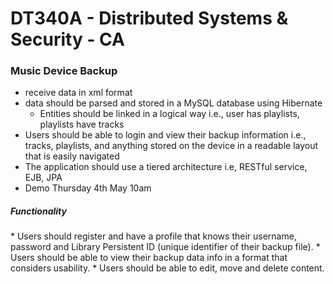 <h1>DT340A - Distributed Systems & Security - CA </h1>  
<h3>Music Device Backup<br></h3>


* receive data in xml format
* data should be parsed and stored in a MySQL database using Hibernate
  * Entities should be linked in a logical way i.e., user has playlists, playlists have tracks 
* Users should be able to login and view their backup information i.e., tracks, playlists, and anything stored on the device in a readable layout that is easily navigated
* The application should use a tiered architecture i.e, RESTful service, EJB, JPA
* Demo Thursday 4th May 10am

<h5>Functionality </h5>
* Users should register and have a profile that knows their username, password and Library Persistent ID (unique identifier of their backup file).
* Users should be able to view their backup data info in a format that considers usability.
* Users should be able to edit, move and delete content.

